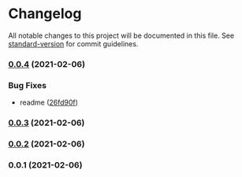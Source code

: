 # Changelog

All notable changes to this project will be documented in this file. See [standard-version](https://github.com/conventional-changelog/standard-version) for commit guidelines.

### [0.0.4](https://github.com/noririco/zamui/compare/v0.0.3...v0.0.4) (2021-02-06)


### Bug Fixes

* readme ([26fd90f](https://github.com/noririco/zamui/commit/26fd90f885c2c39fa9907d86b9c8725bd5c50b91))

### [0.0.3](https://github.com/noririco/zamui/compare/v0.0.2...v0.0.3) (2021-02-06)

### [0.0.2](https://github.com/noririco/zamui/compare/v0.0.1...v0.0.2) (2021-02-06)

### 0.0.1 (2021-02-06)
